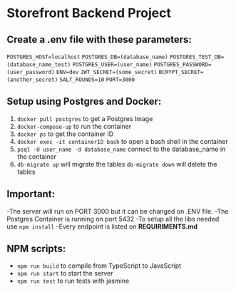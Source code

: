 # Storefront Backend Project

## Create a .env file with these parameters:
`POSTGRES_HOST=localhost`
`POSTGRES_DB=(database_name)`
`POSTGRES_TEST_DB=(database_name_test)`
`POSTGRES_USER=(user_name)`
`POSTGRES_PASSWORD=(user_password)`
`ENV=dev`
`JWT_SECRET=(some_secret)`
`BCRYPT_SECRET=(another_secret)`
`SALT_ROUNDS=10`
`PORT=3000`
## Setup using Postgres and Docker:

1. `docker pull postgres` to get a Postgres Image
2. `docker-compose-up` to run the container 
3. `docker ps` to get the container ID
4. `docker exec -it containerID bash` to open a bash shell in the container
5. `psql -U user_name -d database_name` connect to the database_name in the container
6. `db-migrate up` will migrate the tables
   `db-migrate down` will delete the tables

## Important:

-The server will run on PORT 3000 but it can be changed on .ENV file.
-The Postgres Container is running on port 5432
-To setup all the libs needed use `npm install`
-Every endpoint is listed on **REQUIRIMENTS.md**

## NPM scripts:

- `npm run build` to compile from TypeScript to JavaScript
- `npm run start` to start the server
- `npm run test` to run tests with jasmine
 
